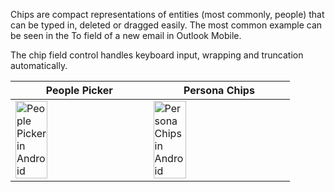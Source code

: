 Chips are compact representations of entities (most commonly, people) that can be typed in, deleted or dragged easily. The most common example can be seen in the To field of a new email in Outlook Mobile.

The chip field control handles keyboard input, wrapping and truncation automatically.

| People Picker                                                                                                                                                             | Persona Chips                                                                                                                                                            |
| ------------------------------------------------------------------------------------------------------------------------------------------------------------------------- | ------------------------------------------------------------------------------------------------------------------------------------------------------------------------ |
| <img src="https://static2.sharepointonline.com/fabric-website/images/controls/android/Persona/PeoplePickerView.png" alt="People Picker in Android" style="width: 50%;" /> | <img src="https://static2.sharepointonline.com/fabric-website/images/controls/android/Persona/PersonaChipView.png" alt="Persona Chips in Android" style="width: 50%;" /> |
